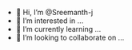 - 👋 Hi, I’m @Sreemanth-j
- 👀 I’m interested in ...
- 🌱 I’m currently learning ...
- 💞️ I’m looking to collaborate on ...
  

<!---
Sreemanth-j/Sreemanth-j is a ✨ special ✨ repository because its `README.md` (this file) appears on your GitHub profile.
You can click the Preview link to take a look at your changes.
--->
